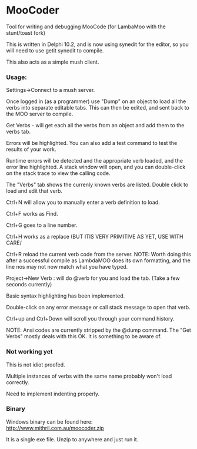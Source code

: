 # MooCoder
Tool for writing and debugging MooCode (for LambaMoo with the stunt/toast fork)

This is written in Delphi 10.2, and is now using synedit for the editor, so you will need to use getit synedit to compile.

This also acts as a simple mush client.

### Usage:
  Settings->Connect to a mush server.
  
 Once logged in (as a programmer) use "Dump" on an object to load all the verbs into separate editable tabs. This can then be edited, and sent back to the MOO server to compile.
 
 Get Verbs - will get each all the verbs from an object and add them to the verbs tab.
 
 Errors will be highlighted.
 You can also add a test command to test the results of your work.
 
 Runtime errors will be detected and the appropriate verb loaded, and the error line highlighted. A stack window will open, and you can double-click on the stack trace to view the calling code.
 
 The "Verbs" tab shows the currenly known verbs are listed. Double click to load and edit that verb.
 
 Ctrl+N will allow you to manually enter a verb definition to load.
 
 Ctrl+F works as Find.
 
 Ctrl+G goes to a line number.

 Ctrl+H works as a replace (BUT ITIS VERY PRIMITIVE AS YET, USE WITH CARE/

 Ctrl+R reload the current verb code from the server. NOTE: Worth doing this after a successful compile as LambdaMOO does its own formatting, and the line nos may not now match what you have typed.
 
 Project->New Verb : will do @verb for you and load the tab. (Take a few seconds currently)
 
 Basic syntax highlighting has been implemented.

 Double-click on any error message or call stack message to open that verb.

Ctrl+up and Ctrl+Down will scroll you through your command history.
 
NOTE: Ansi codes are currently stripped by the @dump command. The "Get Verbs" mostly deals with this OK. It is something to be aware of.
 
### Not working yet 
 This is not idiot proofed.
 
 Multiple instances of verbs with the same name probably won't load correctly.
 
 Need to implement indenting properly.

### Binary
Windows binary can be found here: 
http://www.mithril.com.au/moocoder.zip

It is a single exe file. Unzip to anywhere and just run it.
 
 

